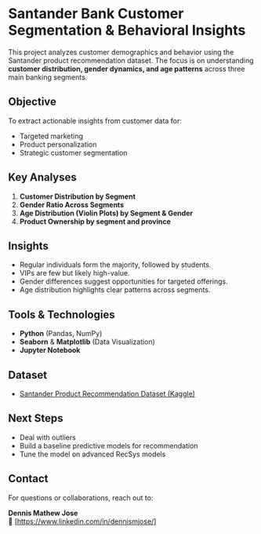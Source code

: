 # Santander Bank Customer Segmentation & Behavioral Insights

This project analyzes customer demographics and behavior using the Santander product recommendation dataset. The focus is on understanding **customer distribution, gender dynamics, and age patterns** across three main banking segments.

## Objective
To extract actionable insights from customer data for:
- Targeted marketing
- Product personalization
- Strategic customer segmentation

## Key Analyses
1. **Customer Distribution by Segment**
2. **Gender Ratio Across Segments**
3. **Age Distribution (Violin Plots) by Segment & Gender**
4. **Product Ownership by segment and province**

## Insights
- Regular individuals form the majority, followed by students.
- VIPs are few but likely high-value.
- Gender differences suggest opportunities for targeted offerings.
- Age distribution highlights clear patterns across segments.

##  Tools & Technologies
- **Python** (Pandas, NumPy)
- **Seaborn** & **Matplotlib** (Data Visualization)
- **Jupyter Notebook**

##  Dataset
- [Santander Product Recommendation Dataset (Kaggle)](https://www.kaggle.com/c/santander-product-recommendation)

##  Next Steps
- Deal with outliers
- Build a baseline predictive models for recommendation
- Tune the model on advanced RecSys models

## Contact
For questions or collaborations, reach out to:

**Dennis Mathew Jose**  
🔗 [https://www.linkedin.com/in/dennismjose/]
